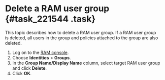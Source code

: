 # Delete a RAM user group {#task_221544 .task}

This topic describes how to delete a RAM user group. If a RAM user group is deleted, all users in the group and policies attached to the group are also deleted.

1.  Log on to the [RAM console](https://partners-intl.console.aliyun.com/#/ram).
2.  Choose **Identities** \> **Groups**.
3.  In the **Group Name/Display Name** column, select target RAM user group and click **Delete**.
4.  Click **OK**.

